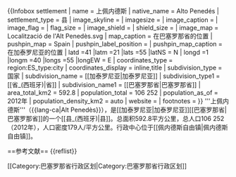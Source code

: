 {{Infobox settlement
| name                    = 上佩内德斯
| native_name             = Alto Penedés
| settlement_type         = 县
| image_skyline           = 
| imagesize               = 
| image_caption           = 
| image_flag              = 
| flag_size               = 
| image_shield            = 
| shield_size             = 
| image_map               = Localització de l'Alt Penedès.svg
| map_caption             = 在巴塞罗那省的位置
| pushpin_map             = Spain
| pushpin_label_position  = 
| pushpin_map_caption     = 在加泰罗尼亚的位置
| latd  =41   |latm  =21  |lats  =55 |latNS  = N 
| longd =1   |longm =40 |longs =55 |longEW = E 
| coordinates_type        = region:ES_type:city
| coordinates_display     = inline,title
| subdivision_type        = 国家
| subdivision_name        = [[加泰罗尼亚|加泰罗尼亚]]
| subdivision_type1       = [[省_(西班牙)|省]]
| subdivision_name1       = [[巴塞罗那省|巴塞罗那省]]
| area_total_km2          = 592.8
| population_total        = 106 252
| population_as_of        = 2012年
| population_density_km2  = auto
| website                 = 
| footnotes               = 
}}
'''上佩内德斯'''（{{lang-ca|Alt Penedès}}），是[[加泰罗尼亚|加泰罗尼亚]][[巴塞罗那省|巴塞罗那省]]的一个[[县_(西班牙)|县]]。总面积592.8平方公里，总人口106 252（2012年），人口密度179人/平方公里。行政中心位于[[佩内德斯自由镇|佩内德斯自由镇]]。

==参考文献==
{{reflist}}

[[Category:巴塞罗那省行政区划|Category:巴塞罗那省行政区划]]